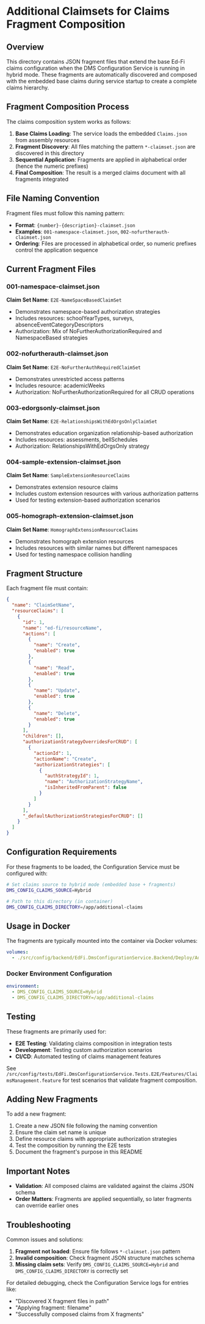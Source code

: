 # Additional Claimsets for Claims Fragment Composition

## Overview

This directory contains JSON fragment files that extend the base Ed-Fi claims configuration when the DMS Configuration Service is running in hybrid mode. These fragments are automatically discovered and composed with the embedded base claims during service startup to create a complete claims hierarchy.

## Fragment Composition Process

The claims composition system works as follows:

1. **Base Claims Loading**: The service loads the embedded `Claims.json` from assembly resources
2. **Fragment Discovery**: All files matching the pattern `*-claimset.json` are discovered in this directory
3. **Sequential Application**: Fragments are applied in alphabetical order (hence the numeric prefixes)
4. **Final Composition**: The result is a merged claims document with all fragments integrated

## File Naming Convention

Fragment files must follow this naming pattern:
- **Format**: `{number}-{description}-claimset.json`
- **Examples**: `001-namespace-claimset.json`, `002-nofurtherauth-claimset.json`
- **Ordering**: Files are processed in alphabetical order, so numeric prefixes control the application sequence

## Current Fragment Files

### 001-namespace-claimset.json
**Claim Set Name**: `E2E-NameSpaceBasedClaimSet`
- Demonstrates namespace-based authorization strategies
- Includes resources: schoolYearTypes, surveys, absenceEventCategoryDescriptors
- Authorization: Mix of NoFurtherAuthorizationRequired and NamespaceBased strategies

### 002-nofurtherauth-claimset.json
**Claim Set Name**: `E2E-NoFurtherAuthRequiredClaimSet`
- Demonstrates unrestricted access patterns
- Includes resource: academicWeeks
- Authorization: NoFurtherAuthorizationRequired for all CRUD operations

### 003-edorgsonly-claimset.json
**Claim Set Name**: `E2E-RelationshipsWithEdOrgsOnlyClaimSet`
- Demonstrates education organization relationship-based authorization
- Includes resources: assessments, bellSchedules
- Authorization: RelationshipsWithEdOrgsOnly strategy

### 004-sample-extension-claimset.json
**Claim Set Name**: `SampleExtensionResourceClaims`
- Demonstrates extension resource claims
- Includes custom extension resources with various authorization patterns
- Used for testing extension-based authorization scenarios

### 005-homograph-extension-claimset.json
**Claim Set Name**: `HomographExtensionResourceClaims`
- Demonstrates homograph extension resources
- Includes resources with similar names but different namespaces
- Used for testing namespace collision handling

## Fragment Structure

Each fragment file must contain:

```json
{
  "name": "ClaimSetName",
  "resourceClaims": [
    {
      "id": 1,
      "name": "ed-fi/resourceName",
      "actions": [
        {
          "name": "Create",
          "enabled": true
        },
        {
          "name": "Read",
          "enabled": true
        },
        {
          "name": "Update",
          "enabled": true
        },
        {
          "name": "Delete",
          "enabled": true
        }
      ],
      "children": [],
      "authorizationStrategyOverridesForCRUD": [
        {
          "actionId": 1,
          "actionName": "Create",
          "authorizationStrategies": [
            {
              "authStrategyId": 1,
              "name": "AuthorizationStrategyName",
              "isInheritedFromParent": false
            }
          ]
        }
      ],
      "_defaultAuthorizationStrategiesForCRUD": []
    }
  ]
}
```

## Configuration Requirements

For these fragments to be loaded, the Configuration Service must be configured with:

```bash
# Set claims source to hybrid mode (embedded base + fragments)
DMS_CONFIG_CLAIMS_SOURCE=Hybrid

# Path to this directory (in container)
DMS_CONFIG_CLAIMS_DIRECTORY=/app/additional-claims
```

## Usage in Docker

The fragments are typically mounted into the container via Docker volumes:

```yaml
volumes:
  - ./src/config/backend/EdFi.DmsConfigurationService.Backend/Deploy/AdditionalClaimsets:/app/additional-claims:ro
```

### Docker Environment Configuration

```yaml
environment:
  - DMS_CONFIG_CLAIMS_SOURCE=Hybrid
  - DMS_CONFIG_CLAIMS_DIRECTORY=/app/additional-claims
```

## Testing

These fragments are primarily used for:
- **E2E Testing**: Validating claims composition in integration tests
- **Development**: Testing custom authorization scenarios
- **CI/CD**: Automated testing of claims management features

See `/src/config/tests/EdFi.DmsConfigurationService.Tests.E2E/Features/ClaimsManagement.feature` for test scenarios that validate fragment composition.

## Adding New Fragments

To add a new fragment:

1. Create a new JSON file following the naming convention
2. Ensure the claim set name is unique
3. Define resource claims with appropriate authorization strategies
4. Test the composition by running the E2E tests
5. Document the fragment's purpose in this README

## Important Notes

- **Validation**: All composed claims are validated against the claims JSON schema
- **Order Matters**: Fragments are applied sequentially, so later fragments can override earlier ones

## Troubleshooting

Common issues and solutions:

1. **Fragment not loaded**: Ensure file follows `*-claimset.json` pattern
2. **Invalid composition**: Check fragment JSON structure matches schema
3. **Missing claim sets**: Verify `DMS_CONFIG_CLAIMS_SOURCE=Hybrid` and `DMS_CONFIG_CLAIMS_DIRECTORY` is correctly set

For detailed debugging, check the Configuration Service logs for entries like:
- "Discovered X fragment files in path"
- "Applying fragment: filename"
- "Successfully composed claims from X fragments"
